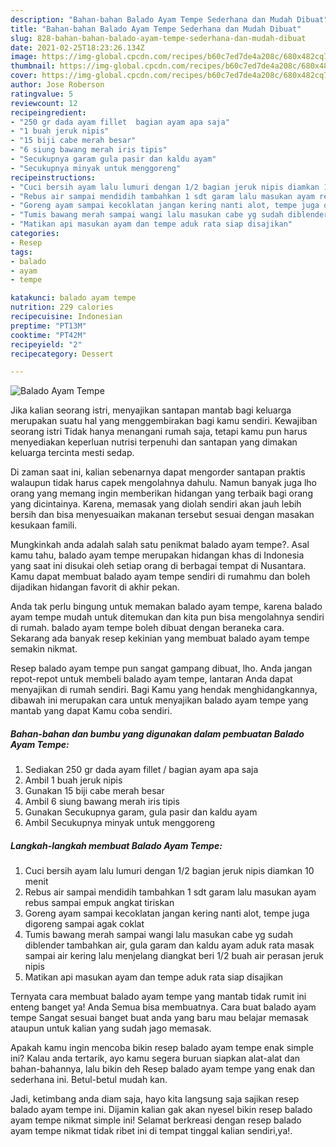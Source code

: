 ```yaml
---
description: "Bahan-bahan Balado Ayam Tempe Sederhana dan Mudah Dibuat"
title: "Bahan-bahan Balado Ayam Tempe Sederhana dan Mudah Dibuat"
slug: 828-bahan-bahan-balado-ayam-tempe-sederhana-dan-mudah-dibuat
date: 2021-02-25T18:23:26.134Z
image: https://img-global.cpcdn.com/recipes/b60c7ed7de4a208c/680x482cq70/balado-ayam-tempe-foto-resep-utama.jpg
thumbnail: https://img-global.cpcdn.com/recipes/b60c7ed7de4a208c/680x482cq70/balado-ayam-tempe-foto-resep-utama.jpg
cover: https://img-global.cpcdn.com/recipes/b60c7ed7de4a208c/680x482cq70/balado-ayam-tempe-foto-resep-utama.jpg
author: Jose Roberson
ratingvalue: 5
reviewcount: 12
recipeingredient:
- "250 gr dada ayam fillet  bagian ayam apa saja"
- "1 buah jeruk nipis"
- "15 biji cabe merah besar"
- "6 siung bawang merah iris tipis"
- "Secukupnya garam gula pasir dan kaldu ayam"
- "Secukupnya minyak untuk menggoreng"
recipeinstructions:
- "Cuci bersih ayam lalu lumuri dengan 1/2 bagian jeruk nipis diamkan 10 menit"
- "Rebus air sampai mendidih tambahkan 1 sdt garam lalu masukan ayam rebus sampai empuk angkat tiriskan"
- "Goreng ayam sampai kecoklatan jangan kering nanti alot, tempe juga digoreng sampai agak coklat"
- "Tumis bawang merah sampai wangi lalu masukan cabe yg sudah diblender tambahkan air, gula garam dan kaldu ayam aduk rata masak sampai air kering lalu menjelang diangkat beri 1/2 buah air perasan jeruk nipis"
- "Matikan api masukan ayam dan tempe aduk rata siap disajikan"
categories:
- Resep
tags:
- balado
- ayam
- tempe

katakunci: balado ayam tempe 
nutrition: 229 calories
recipecuisine: Indonesian
preptime: "PT13M"
cooktime: "PT42M"
recipeyield: "2"
recipecategory: Dessert

---
```



![Balado Ayam Tempe](https://img-global.cpcdn.com/recipes/b60c7ed7de4a208c/680x482cq70/balado-ayam-tempe-foto-resep-utama.jpg)

Jika kalian seorang istri, menyajikan santapan mantab bagi keluarga merupakan suatu hal yang menggembirakan bagi kamu sendiri. Kewajiban seorang istri Tidak hanya menangani rumah saja, tetapi kamu pun harus menyediakan keperluan nutrisi terpenuhi dan santapan yang dimakan keluarga tercinta mesti sedap.

Di zaman  saat ini, kalian sebenarnya dapat mengorder santapan praktis walaupun tidak harus capek mengolahnya dahulu. Namun banyak juga lho orang yang memang ingin memberikan hidangan yang terbaik bagi orang yang dicintainya. Karena, memasak yang diolah sendiri akan jauh lebih bersih dan bisa menyesuaikan makanan tersebut sesuai dengan masakan kesukaan famili. 



Mungkinkah anda adalah salah satu penikmat balado ayam tempe?. Asal kamu tahu, balado ayam tempe merupakan hidangan khas di Indonesia yang saat ini disukai oleh setiap orang di berbagai tempat di Nusantara. Kamu dapat membuat balado ayam tempe sendiri di rumahmu dan boleh dijadikan hidangan favorit di akhir pekan.

Anda tak perlu bingung untuk memakan balado ayam tempe, karena balado ayam tempe mudah untuk ditemukan dan kita pun bisa mengolahnya sendiri di rumah. balado ayam tempe boleh dibuat dengan beraneka cara. Sekarang ada banyak resep kekinian yang membuat balado ayam tempe semakin nikmat.

Resep balado ayam tempe pun sangat gampang dibuat, lho. Anda jangan repot-repot untuk membeli balado ayam tempe, lantaran Anda dapat menyajikan di rumah sendiri. Bagi Kamu yang hendak menghidangkannya, dibawah ini merupakan cara untuk menyajikan balado ayam tempe yang mantab yang dapat Kamu coba sendiri.

<!--inarticleads1-->

##### Bahan-bahan dan bumbu yang digunakan dalam pembuatan Balado Ayam Tempe:

1. Sediakan 250 gr dada ayam fillet / bagian ayam apa saja
1. Ambil 1 buah jeruk nipis
1. Gunakan 15 biji cabe merah besar
1. Ambil 6 siung bawang merah iris tipis
1. Gunakan Secukupnya garam, gula pasir dan kaldu ayam
1. Ambil Secukupnya minyak untuk menggoreng




<!--inarticleads2-->

##### Langkah-langkah membuat Balado Ayam Tempe:

1. Cuci bersih ayam lalu lumuri dengan 1/2 bagian jeruk nipis diamkan 10 menit
1. Rebus air sampai mendidih tambahkan 1 sdt garam lalu masukan ayam rebus sampai empuk angkat tiriskan
1. Goreng ayam sampai kecoklatan jangan kering nanti alot, tempe juga digoreng sampai agak coklat
1. Tumis bawang merah sampai wangi lalu masukan cabe yg sudah diblender tambahkan air, gula garam dan kaldu ayam aduk rata masak sampai air kering lalu menjelang diangkat beri 1/2 buah air perasan jeruk nipis
1. Matikan api masukan ayam dan tempe aduk rata siap disajikan




Ternyata cara membuat balado ayam tempe yang mantab tidak rumit ini enteng banget ya! Anda Semua bisa membuatnya. Cara buat balado ayam tempe Sangat sesuai banget buat anda yang baru mau belajar memasak ataupun untuk kalian yang sudah jago memasak.

Apakah kamu ingin mencoba bikin resep balado ayam tempe enak simple ini? Kalau anda tertarik, ayo kamu segera buruan siapkan alat-alat dan bahan-bahannya, lalu bikin deh Resep balado ayam tempe yang enak dan sederhana ini. Betul-betul mudah kan. 

Jadi, ketimbang anda diam saja, hayo kita langsung saja sajikan resep balado ayam tempe ini. Dijamin kalian gak akan nyesel bikin resep balado ayam tempe nikmat simple ini! Selamat berkreasi dengan resep balado ayam tempe nikmat tidak ribet ini di tempat tinggal kalian sendiri,ya!.

